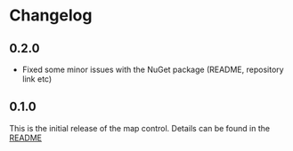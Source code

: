# Changelog

## 0.2.0

- Fixed some minor issues with the NuGet package (README, repository link etc)

## 0.1.0

This is the initial release of the map control. Details can be found in the [README](./README.md)